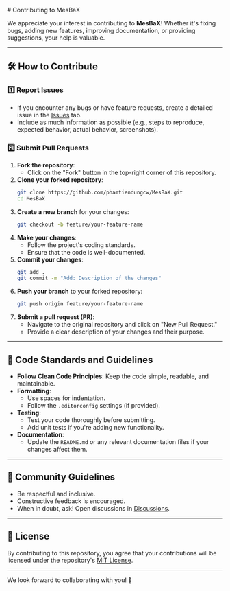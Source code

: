 ﻿﻿# Contributing to MesBaX

We appreciate your interest in contributing to **MesBaX**! Whether it's fixing bugs, adding new features, improving documentation, or providing suggestions, your help is valuable.

---

## 🛠️ How to Contribute

### 1️⃣ **Report Issues**
- If you encounter any bugs or have feature requests, create a detailed issue in the [Issues](https://github.com/phamtiendungcw/MesBaX/issues) tab.
- Include as much information as possible (e.g., steps to reproduce, expected behavior, actual behavior, screenshots).

### 2️⃣ **Submit Pull Requests**
1. **Fork the repository**:
   - Click on the "Fork" button in the top-right corner of this repository.
2. **Clone your forked repository**:
   ```bash
   git clone https://github.com/phamtiendungcw/MesBaX.git
   cd MesBaX
   ```
3. **Create a new branch** for your changes:
   ```bash
   git checkout -b feature/your-feature-name
   ```
4. **Make your changes**:
   - Follow the project's coding standards.
   - Ensure that the code is well-documented.
5. **Commit your changes**:
   ```bash
   git add .
   git commit -m "Add: Description of the changes"
   ```
6. **Push your branch** to your forked repository:
   ```bash
   git push origin feature/your-feature-name
   ```
7. **Submit a pull request (PR)**:
   - Navigate to the original repository and click on "New Pull Request."
   - Provide a clear description of your changes and their purpose.

---

## 🧪 Code Standards and Guidelines
- **Follow Clean Code Principles**: Keep the code simple, readable, and maintainable.
- **Formatting**:
  - Use spaces for indentation.
  - Follow the `.editorconfig` settings (if provided).
- **Testing**:
  - Test your code thoroughly before submitting.
  - Add unit tests if you're adding new functionality.
- **Documentation**:
  - Update the `README.md` or any relevant documentation files if your changes affect them.

---

## 💬 Community Guidelines
- Be respectful and inclusive.
- Constructive feedback is encouraged.
- When in doubt, ask! Open discussions in [Discussions](https://github.com/phamtiendungcw/MesBaX/discussions).

---

## 📝 License
By contributing to this repository, you agree that your contributions will be licensed under the repository's [MIT License](LICENSE).

---

We look forward to collaborating with you! 🚀